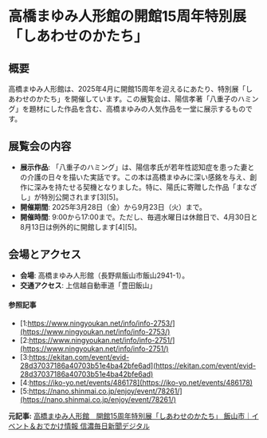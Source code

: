 # 高橋まゆみ人形館の開館15周年特別展「しあわせのかたち」

## 概要

高橋まゆみ人形館は、2025年4月に開館15周年を迎えるにあたり、特別展「しあわせのかたち」を開催しています。この展覧会は、陽信孝著「八重子のハミング」を題材にした作品を含む、高橋まゆみの人気作品を一堂に展示するものです。

## 展覧会の内容

- **展示作品**: 「八重子のハミング」は、陽信孝氏が若年性認知症を患った妻との介護の日々を描いた実話です。この本は高橋まゆみに深い感銘を与え、創作に深みを持たせる契機となりました。特に、陽氏に寄贈した作品「まなざし」が特別公開されます[3][5]。
- **開催期間**: 2025年3月28日（金）から9月23日（火）まで。
- **開催時間**: 9:00から17:00まで。ただし、毎週水曜日は休館日で、4月30日と8月13日は例外的に開館します[4][5]。

## 会場とアクセス

- **会場**: 高橋まゆみ人形館（長野県飯山市飯山2941-1）。
- **交通アクセス**: 上信越自動車道「豊田飯山」

#### 参照記事
- [1:https://www.ningyoukan.net/info/info-2753/](https://www.ningyoukan.net/info/info-2753/)
- [2:https://www.ningyoukan.net/info/info-2751/](https://www.ningyoukan.net/info/info-2751/)
- [3:https://ekitan.com/event/evid-28d37037186a40703b51e4ba42bfe6ad](https://ekitan.com/event/evid-28d37037186a40703b51e4ba42bfe6ad)
- [4:https://iko-yo.net/events/486178](https://iko-yo.net/events/486178)
- [5:https://nano.shinmai.co.jp/enjoy/event/78261/](https://nano.shinmai.co.jp/enjoy/event/78261/)


**元記事:** [高橋まゆみ人形館　開館15周年特別展「しあわせのかたち」 飯山市｜イベント＆おでかけ情報 信濃毎日新聞デジタル](https://www.shinmai.co.jp/event/detail/10564432)